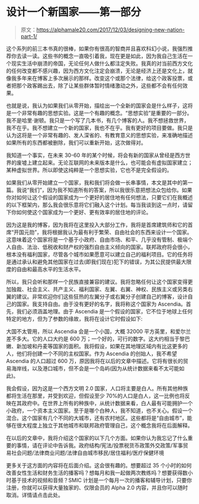 # 设计一个新国家——第一部分

> 原文：<https://alphamale20.com/2017/12/03/designing-new-nation-part-1/>

这个系列的前三本书真的很棒，如果你有很高的智商并且喜欢科幻小说，我强烈推荐你去读一读。这些书的概念一直吸引着我，现在更是如此，因为我自己生活在一个现实生活中崩溃的帝国，无论任何人做什么都注定失败。我真的对当前西方文化的任何改变都不感兴趣，因为西方文化注定会崩溃，无论是经济上还是文化上，就像我多年来在博客上多次展示的那样。改变这个或那个法律，给这个政客投票，或者把那个政客踢出去，除了让某些群体暂时情绪激动之外，这些都不会有任何效果。

也就是说，我认为如果我们从零开始，描绘出一个全新的国家会是什么样子，这将是一个非常有趣的思想实验。这是一个有趣的概念。“思想实验”是重要的一部分。我不是哈里·谢顿。我只是一个写了几本书，有几个博客的人。我不想拯救世界，我不在乎。我不想建立一个新的国家，我也不在乎。我有更好的项目要做。我只是认为这将是一个非常有趣的、发人深省的、有教育意义的思想实验，来准确地描述如果所有的东西都被删除，我们可以重新开始，这次做得对。

我知道一个事实，在未来 30-60 年的某个时候，将会有新的国家从曾经是西方世界的废墟上建立起来。无论互联网的未来版本是什么，也可能会有虚拟国家建立；某种虚拟世界。所以即使这纯粹是一个思想实验，它也不是完全假设的。

如果我们从零开始建立一个国家，我和我们将会做一长串事情，本文是其中的第一篇。我说“我们”，因为我不知道所有的答案，所以我很乐意把想法众包给你。如果你对如何让这个假设的国家成为一个更好的居住地有任何想法，只要它们在我概述的以下框架内，那么我会很乐意将它们融入这个计划。每当我谈到这一点时，请留下你如何使这个国家成为一个更好、更有效率的居住地的评论。

因为这是我的博客，因为我将在这里投入大部分工作，我将是首席建筑师和它的首席“开国元勋”，我将根据我认为最有利于繁荣、自由社会的东西来设计一个国家。这意味着这个国家将是一个基于小政府、自由市场、和平、几乎没有管制、极端个人自由、法治、低税收和财产权的强烈自由主义倾向的国家。联邦政府将会很小，根本没有福利国家，尽管各个城市如果愿意可以建立自己的福利项目。它的任务将是通过承认和避免其他国家在过去(即我们现在)犯下的错误，为其公民提供最大限度的自由和最高水平的生活水平。

所以，我只会听和那样一个民族直接兼容的建议。我将忽略任何让这个国家变得更加独裁、社会主义、共产主义、福利国家、左翼、右翼、神权、民族主义或另类右翼的建议。非常欢迎你们这些狂热的左翼分子或右翼分子创建自己的博客，设计自己的国家。我支持自由。由于没有更好的名字，我将称这个国家为 Ascendia。首先，我们必须涵盖地理。由于 Ascendia 是一个假设的国家，它不位于地球上任何特定的地方，但为了参数的缘故，我将在设计它时假设如下:

大国不太管用，所以 Ascendia 会是一个小国，大概 32000 平方英里，和爱尔兰差不多大。它的人口大约是 600 万；一个好的，可行的数字。这大约相当于黎巴嫩、新加坡和丹麦等国家的面积。我将假设，如果在其地理区域内有比这更多的人，他们将创建一个不同的主权国家。作为 Ascendia 的创始人，我不希望 Ascendia 的人口超过 600 万，原因我将在以后的文章中描述。它将有很长的贸易海岸线，以及港口城市，但不会是一个岛屿(因为从统计数据来看不太可能如此)。

我会假设，因为这是一个西方文明 2.0 国家，人口将主要是白人。所有其他种族都将生活在那里，并受到欢迎，但假设至少 70%的人口是白人，这一比例也将反映在其政府中。在世界上所有的种族中，从统计数据来看，白人最有可能拥护一个小政府，一个资本主义国家。至于是哪个白种人，我不知道，也不关心。假设一个混合。这个国家有几个不同的大城市，还有农村地区。这些都将是“自由城市”，能够在很大程度上独立于其他城市和联邦政府管理自己，这个概念我将在后面解释。

在以后的文章中，我将介绍这个国家的以下几个方面。如果你认为我忘记了什么重要的事情，请在评论中告诉我。政府结构/宪法/投票税货币政策外交政策/军事贸易社会问题/法律商业问题/法律自由城市移民/居住福利/医疗保健环境

更多关于这方面的内容将在后面介绍。这会很有趣的。想要超过 35 个小时的如何改善女性生活和财务生活的播客吗？想每月和我一起做两次教练吗？想要获得数小时基于技术的视频和音频？SMIC 计划是一个每月一次的播客和辅导计划，只要你注册，你就可以获得大量独家的、仅限会员的 Alpha 2.0 内容，并且你可以随时取消。详情请点击此处。